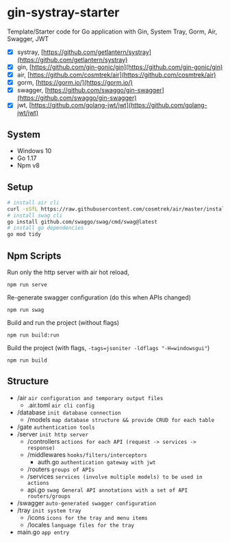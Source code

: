 # gin-systray-starter

Template/Starter code for Go application with Gin, System Tray, Gorm, Air, Swagger, JWT

- [x] systray, [https://github.com/getlantern/systray](https://github.com/getlantern/systray)
- [x] gin, [https://github.com/gin-gonic/gin](https://github.com/gin-gonic/gin)
- [x] air, [https://github.com/cosmtrek/air](https://github.com/cosmtrek/air)
- [x] gorm, [https://gorm.io/](https://gorm.io/)
- [x] swagger, [https://github.com/swaggo/gin-swagger](https://github.com/swaggo/gin-swagger)
- [x] jwt, [https://github.com/golang-jwt/jwt](https://github.com/golang-jwt/jwt)

## System

- Windows 10
- Go 1.17
- Npm v8

## Setup

``` bash
# install air cli
curl -sSfL https://raw.githubusercontent.com/cosmtrek/air/master/install.sh | sh -s -- -b $(go env GOPATH)/bin
# install swag cli
go install github.com/swaggo/swag/cmd/swag@latest
# install go dependencies
go mod tidy
```

## Npm Scripts

Run only the http server with air hot reload,

```
npm run serve
```

Re-generate swagger configuration (do this when APIs changed)

```
npm run swag
```

Build and run the project (without flags)

```
npm run build:run
```

Build the project (with flags, `-tags=jsoniter -ldflags "-H=windowsgui"`)

```
npm run build
```

## Structure

- /air `air configuration and temporary output files`
  - .air.toml `air cli config`
- /database `init database connection`
  - /models `map database structure && provide CRUD for each table`
- /gate `authentication tools`
- /server `init http server`
  - /controllers `actions for each API (request -> services -> response)`
  - /middlewares `hooks/filters/interceptors`
    - auth.go `authentication gateway with jwt`
  - /routers `groups of APIs`
  - /services `services (involve multiple models) to be used in actions`
  - api.go `swag General API annotations with a set of API routers/groups`
- /swagger `auto-generated swagger configuration`
- /tray `init system tray`
  - /icons `icons for the tray and menu items`
  - /locales `language files for the tray`
- main.go `app entry`
